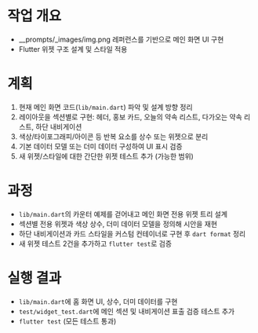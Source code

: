 # 작업 개요
- __prompts/_images/img.png 레퍼런스를 기반으로 메인 화면 UI 구현
- Flutter 위젯 구조 설계 및 스타일 적용

# 계획
1. 현재 메인 화면 코드(`lib/main.dart`) 파악 및 설계 방향 정리
2. 레이아웃을 섹션별로 구현: 헤더, 홍보 카드, 오늘의 약속 리스트, 다가오는 약속 리스트, 하단 내비게이션
3. 색상/타이포그래피/아이콘 등 반복 요소를 상수 또는 위젯으로 분리
4. 기본 데이터 모델 또는 더미 데이터 구성하여 UI 표시 검증
5. 새 위젯/스타일에 대한 간단한 위젯 테스트 추가 (가능한 범위)

# 과정
- `lib/main.dart`의 카운터 예제를 걷어내고 메인 화면 전용 위젯 트리 설계
- 섹션별 전용 위젯과 색상 상수, 더미 데이터 모델을 정의해 시안을 재현
- 하단 내비게이션과 카드 스타일을 커스텀 컨테이너로 구현 후 `dart format` 정리
- 새 위젯 테스트 2건을 추가하고 `flutter test`로 검증

# 실행 결과
- `lib/main.dart`에 홈 화면 UI, 상수, 더미 데이터를 구현
- `test/widget_test.dart`에 메인 섹션 및 내비게이션 표출 검증 테스트 추가
- `flutter test` (모든 테스트 통과)

